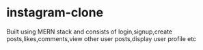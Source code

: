 # instagram-clone
Built using MERN stack and consists of login,signup,create posts,likes,comments,view other user posts,display user profile etc
